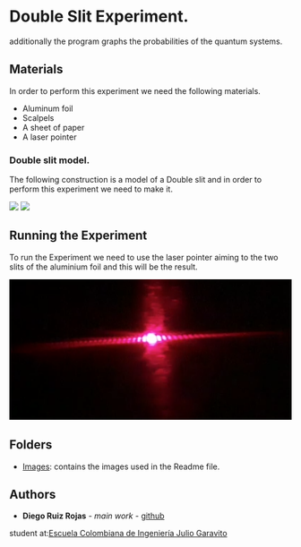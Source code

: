 # Double Slit Experiment.



additionally the program graphs the probabilities of the quantum systems.


## Materials

In order to perform this experiment we need the following materials.
- Aluminum foil
- Scalpels
- A sheet of paper
- A laser pointer


### Double slit model.

The following construction is a model of a Double slit and in order to perform this experiment we need to make it.

![](Images/Slit1.PNG)
![](Images/Slit2.PNG)
 
## Running the Experiment

To run the Experiment we need to use the laser pointer aiming to the two slits of the aluminium foil and this will be the result.

![](Images/laser.PNG)
## Folders
- [Images](https://github.com/Diegoruro/ComplexCNYT/tree/master/Images): contains the images used in the Readme file.

## Authors

* **Diego Ruiz Rojas** - *main work* - [github](https://github.com/Diegoruro)

student at:[Escuela Colombiana de Ingeniería Julio Garavito](https://www.escuelaing.edu.co/es/)
